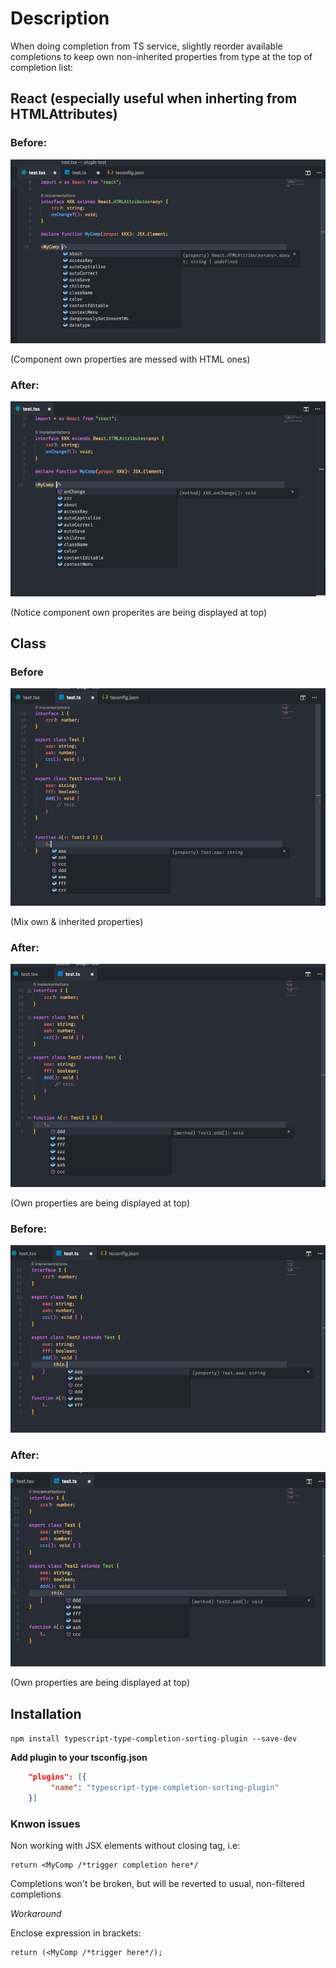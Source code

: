 
# Description

When doing completion from TS service, slightly reorder available completions to keep own non-inherited properties from type at the top of completion list:

## React (especially useful when inherting from HTMLAttributes)


### Before: 
![](/images/react-before.png) 

(Component own properties are messed with HTML ones)

### After: 
![](/images/react-after.png)

(Notice component own properites are being displayed at top)

## Class

### Before
![](/images/class1-before.png)

(Mix own & inherited properties)

### After:
![](/images/class1-after.png)

(Own properties are being displayed at top)

### Before:
![](/images/class2-before.png)

### After:
![](/images/class2-after.png)

(Own properties are being displayed at top)


## Installation

```npm install typescript-type-completion-sorting-plugin --save-dev```

**Add plugin to your tsconfig.json**

```json
    "plugins": [{
         "name": "typescript-type-completion-sorting-plugin"
    }]
```

### Knwon issues

Non working with JSX elements without closing tag, i.e:
```tsx
return <MyComp /*trigger completion here*/
```
Completions won't be broken, but will be reverted to usual, non-filtered completions

*Workaround*

Enclose expression in brackets:
```tsx
return (<MyComp /*trigger here*/);
```